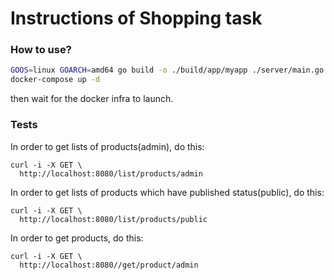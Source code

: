# Instructions of Shopping task

### How to use?

```sh
GOOS=linux GOARCH=amd64 go build -o ./build/app/myapp ./server/main.go
docker-compose up -d
```

then wait for the docker infra to launch.

### Tests

In order to get lists of products(admin), do this:

```
curl -i -X GET \
  http://localhost:8080/list/products/admin
  ```

In order to get lists of products which have published status(public), do this:

```
curl -i -X GET \
  http://localhost:8080/list/products/public
```

In order to get products, do this:

```
curl -i -X GET \
  http://localhost:8080//get/product/admin
  ```
